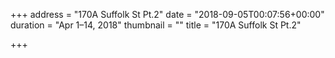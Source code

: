 +++
address = "170A Suffolk St Pt.2"
date = "2018-09-05T00:07:56+00:00"
duration = "Apr 1–14, 2018"
thumbnail = ""
title = "170A Suffolk St Pt.2"

+++

